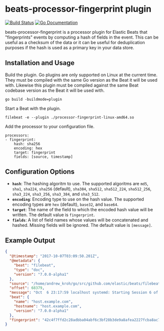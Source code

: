 # beats-processor-fingerprint plugin

[![Build Status](http://img.shields.io/travis/andrewkroh/beats-processor-fingerprint.svg?style=flat-square)][travis]
[![Go Documentation](http://img.shields.io/badge/go-documentation-blue.svg?style=flat-square)][godocs]

[travis]: http://travis-ci.org/andrewkroh/beats-processor-fingerprint
[godocs]: http://godoc.org/github.com/andrewkroh/beats-processor-fingerprint
[releases]: https://github.com/andrewkroh/beats-processor-fingerprint/releases

beats-processor-fingerprint is a processor plugin for Elastic Beats that "fingerprints"
events by computing a hash of fields in the event. This can be useful as a checksum of the
data or it can be useful for deduplication purposes if the hash is used as a primary
key in your data store.

## Installation and Usage

Build the plugin. Go plugins are only supported on Linux at the current time. They must be
compiled with the same Go version as the Beat it will be used with. Likewise this plugin
must be compiled against the same Beat codebase version as the Beat it will be used
with.

```
go build -buildmode=plugin
```

Start a Beat with the plugin.

```
filebeat -e --plugin ./processor-fingerprint-linux-amd64.so
```

Add the processor to your configuration file.

```
processors:
- fingerprint:
    hash: sha256
    encoding: hex
    target: fingerprint
    fields: [source, timestamp]
```

## Configuration Options

- **`hash`**: The hashing algoritm to use. The supported algoritms are `md5`, `sha1`,
  `sha224`, `sha256` (default), `sha384`, `sha512`, `sha512_224`, `sha512_256`,
  `sha3_224`, `sha3_256`, `sha3_384`, and `sha3_512`.
- **`encoding`**: Encoding type to use on the hash value. The supported encoding types
  are `hex` (default), `base32`, and `base64`.
- **`target`**: The name of the field to which the encoded hash value will be written.
  The default value is `fingerprint`.
- **`fields`**: A list of field names whose values will be concatenated and hashed.
  Missing fields will be ignored. The default value is `[message]`.

## Example Output

```json
{
  "@timestamp": "2017-10-07T03:09:50.201Z",
  "@metadata": {
    "beat": "filebeat",
    "type": "doc",
    "version": "7.0.0-alpha1"
  },
  "source": "/home/andrew_kroh/go/src/github.com/elastic/beats/filebeat/messages",
  "offset": 68379,
  "message": "Oct  6 23:17:59 localhost systemd: Starting Session 6 of user andrew_kroh.",
  "beat": {
    "name": "host.example.com",
    "hostname": "host.example.com",
    "version": "7.0.0-alpha1"
  },
  "fingerprint": "42c4f7ffd2c28adbba04abf6c3bf28b3de9a8afea2227fcba8ac73d595a4209e"
}
```

